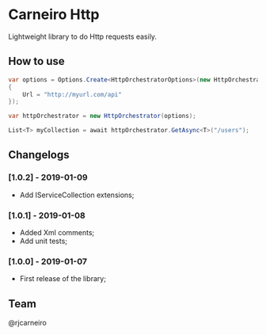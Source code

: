 # Carneiro Http

Lightweight library to do Http requests easily. 

## How to use

```csharp
var options = Options.Create<HttpOrchestratorOptions>(new HttpOrchestratorOptions
{
    Url = "http://myurl.com/api"
});

var httpOrchestrator = new HttpOrchestrator(options);

List<T> myCollection = await httpOrchestrator.GetAsync<T>("/users");
```

## Changelogs

### [1.0.2] - 2019-01-09

- Add IServiceCollection extensions; 

### [1.0.1] - 2019-01-08

 - Added Xml comments;
 - Add unit tests;

### [1.0.0] - 2019-01-07

 - First release of the library;

## Team

@rjcarneiro